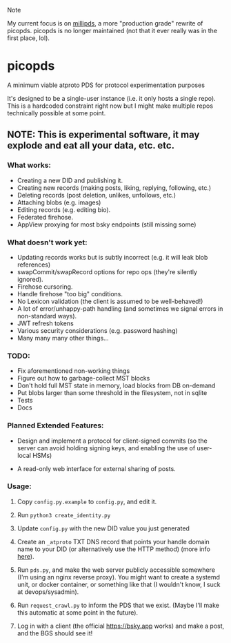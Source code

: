 > [!NOTE]  
> My current focus is on [millipds](https://github.com/DavidBuchanan314/millipds), a more "production grade" rewrite of picopds. picopds is no longer maintained (not that it ever really was in the first place, lol).

# picopds
A minimum viable atproto PDS for protocol experimentation purposes

It's designed to be a single-user instance (i.e. it only hosts a single repo). This is a hardcoded constraint right now but I might make multiple repos technically possible at some point.

## NOTE: This is experimental software, it may explode and eat all your data, etc. etc.

### What works:

- Creating a new DID and publishing it.
- Creating new records (making posts, liking, replying, following, etc.)
- Deleting records (post deletion, unlikes, unfollows, etc.)
- Attaching blobs (e.g. images)
- Editing records (e.g. editing bio).
- Federated firehose.
- AppView proxying for most bsky endpoints (still missing some)

### What doesn't work yet:

- Updating records works but is subtly incorrect (e.g. it will leak blob references)
- swapCommit/swapRecord options for repo ops (they're silently ignored).
- Firehose cursoring.
- Handle firehose "too big" conditions.
- No Lexicon validation (the client is assumed to be well-behaved!)
- A lot of error/unhappy-path handling (and sometimes we signal errors in non-standard ways).
- JWT refresh tokens
- Various security considerations (e.g. password hashing)
- Many many many other things...

### TODO:

 - Fix aforementioned non-working things
 - Figure out how to garbage-collect MST blocks
 - Don't hold full MST state in memory, load blocks from DB on-demand
 - Put blobs larger than some threshold in the filesystem, not in sqlite
 - Tests
 - Docs

### Planned Extended Features:

 - Design and implement a protocol for client-signed commits (so the server can avoid holding signing keys, and enabling the use of user-local HSMs)

 - A read-only web interface for external sharing of posts.

### Usage:

1. Copy `config.py.example` to `config.py`, and edit it.

2. Run `python3 create_identity.py`

3. Update `config.py` with the new DID value you just generated

4. Create an `_atproto` TXT DNS record that points your handle domain name to your DID (or alternatively use the HTTP method) (more info [here](https://blueskyweb.xyz/blog/4-28-2023-domain-handle-tutorial)).

5. Run `pds.py`, and make the web server publicly accessible somewhere (I'm using an nginx reverse proxy). You might want to create a systemd unit, or docker container, or something like that (I wouldn't know, I suck at devops/sysadmin).

6. Run `request_crawl.py` to inform the PDS that we exist. (Maybe I'll make this automatic at some point in the future).

7. Log in with a client (the official https://bsky.app works) and make a post, and the BGS should see it!
